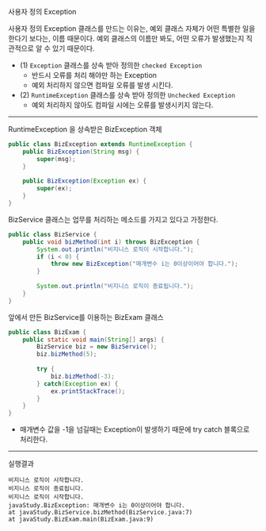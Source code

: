 사용자 정의 Exception

사용자 정의 Exception 클래스를 만드는 이유는, 예외 클래스 자체가 어떤 특별한 일을 한다기 보다는, 이름 때문이다.
예외 클래스의 이름만 봐도, 어떤 오류가 발생했는지 직관적으로 알 수 있기 때문이다.


- (1) `Exception` 클래스를 상속 받아 정의한 `checked Exception`
  - 반드시 오류를 처리 해야만 하는 Exception
  - 예외 처리하지 않으면 컴파일 오류를 발생 시킨다.
- (2) `RuntimeException` 클래스를 상속 받아 정의한 `Unchecked Exception`
  - 예외 처리하지 않아도 컴파일 시에는 오류를 발생시키지 않는다.


---


RuntimeException 을 상속받은 BizException 객체
```java
public class BizException extends RuntimeException {
    public BizException(String msg) {
        super(msg);
    }   
    
    public BizException(Exception ex) {
        super(ex);
    }
}
```


BizService 클래스는 업무를 처리하는 메소드를 가지고 있다고 가정한다.
```java
public class BizService {
    public void bizMethod(int i) throws BizException {
        System.out.println("비지니스 로직이 시작합니다.");
        if (i < 0) {
            throw new BizException("매개변수 i는 0이상이어야 합니다.");
        }
        
        System.out.println("비지니스 로직이 종료됩니다.");
    }
}
```


앞에서 만든 BizService를 이용하는 BizExam 클래스
```java
public class BizExam {  
    public static void main(String[] args) {
        BizService biz = new BizService();
        biz.bizMethod(5);
        
        try {
            biz.bizMethod(-3);
        } catch(Exception ex) {
            ex.printStackTrace();
        }
    }
}
```
- 매개변수 값을 -1을 넘길때는 Exception이 발생하기 때문에 try catch 블록으로 처리한다.


---

실행결과

```text
비지니스 로직이 시작합니다.
비지니스 로직이 종료됩니다.
비지니스 로직이 시작합니다.
javaStudy.BizException: 매개변수 i는 0이상이어야 합니다.
at javaStudy.BizService.bizMethod(BizService.java:7)
at javaStudy.BizExam.main(BizExam.java:9)
```